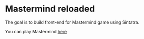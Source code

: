 # Mastermind reloaded

The goal is to build front-end for Mastermind game using Sintatra.

You can play Mastermind [here](https://rocky-wildwood-37033.herokuapp.com/)
